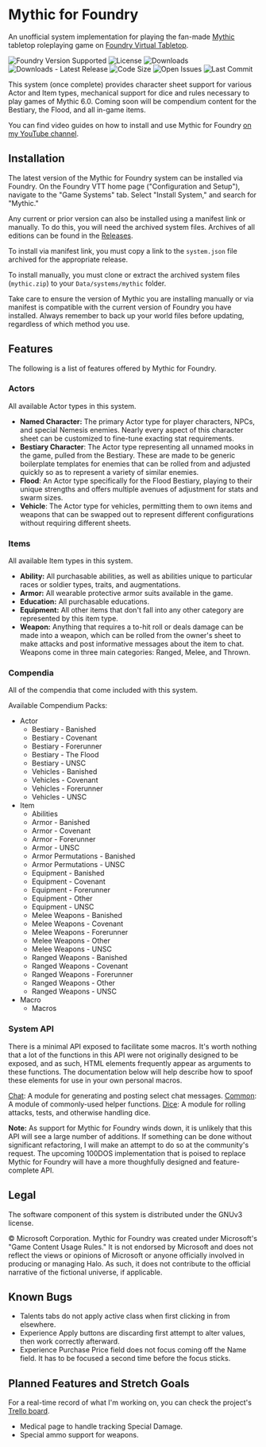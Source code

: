 # Mythic for Foundry

An unofficial system implementation for playing the fan-made [Mythic](https://www.reddit.com/r/HaloMythic/) tabletop roleplaying game on [Foundry Virtual Tabletop](https://foundryvtt.com/).

![Foundry Version Supported](https://img.shields.io/endpoint?url=https%3A%2F%2Ffoundryshields.com%2Fversion%3Fstyle%3Dfor-the-badge%26url%3Dhttps%3A%2F%2Fraw.githubusercontent.com%2FAugmenTab%2Fmythic%2Fmain%2Fsystem.json)
![License](https://img.shields.io/github/license/AugmenTab/mythic?style=for-the-badge)
![Downloads](https://img.shields.io/github/downloads/AugmenTab/mythic/total?style=for-the-badge)
![Downloads - Latest Release](https://img.shields.io/github/downloads/AugmenTab/mythic/latest/total?style=for-the-badge)
![Code Size](https://img.shields.io/github/languages/code-size/AugmenTab/mythic?style=for-the-badge)
![Open Issues](https://img.shields.io/github/issues/AugmenTab/mythic?style=for-the-badge)
![Last Commit](https://img.shields.io/github/last-commit/AugmenTab/mythic?style=for-the-badge)

This system (once complete) provides character sheet support for various Actor and Item types, mechanical support for dice and rules necessary to play games of Mythic 6.0. Coming soon will be compendium content for the Bestiary, the Flood, and all in-game items.

You can find video guides on how to install and use Mythic for Foundry [on my YouTube channel](https://www.youtube.com/playlist?list=PLeJTbB--c7R3tkFoFiC145CT_ykJ-FdsP).

## Installation

The latest version of the Mythic for Foundry system can be installed via Foundry. On the Foundry VTT home page ("Configuration and Setup"), navigate to the "Game Systems" tab. Select "Install System," and search for "Mythic."

Any current or prior version can also be installed using a manifest link or manually. To do this, you will need the archived system files. Archives of all editions can be found in the [Releases](https://github.com/AugmenTab/mythic/releases).

To install via manifest link, you must copy a link to the `system.json` file archived for the appropriate release.

To install manually, you must clone or extract the archived system files (`mythic.zip`) to your `Data/systems/mythic` folder.

Take care to ensure the version of Mythic you are installing manually or via manifest is compatible with the current version of Foundry you have installed. Always remember to back up your world files before updating, regardless of which method you use.

## Features

The following is a list of features offered by Mythic for Foundry.

### Actors

All available Actor types in this system.

* **Named Character:** The primary Actor type for player characters, NPCs, and special Nemesis enemies. Nearly every aspect of this character sheet can be customized to fine-tune exacting stat requirements.
* **Bestiary Character**: The Actor type representing all unnamed mooks in the game, pulled from the Bestiary. These are made to be generic boilerplate templates for enemies that can be rolled from and adjusted quickly so as to represent a variety of similar enemies.
* **Flood**: An Actor type specifically for the Flood Bestiary, playing to their unique strengths and offers multiple avenues of adjustment for stats and swarm sizes.
* **Vehicle**: The Actor type for vehicles, permitting them to own items and weapons that can be swapped out to represent different configurations without requiring different sheets.

### Items

All available Item types in this system.

* **Ability:** All purchasable abilities, as well as abilities unique to particular races or soldier types, traits, and augmentations.
* **Armor:** All wearable protective armor suits available in the game.
* **Education:** All purchasable educations.
* **Equipment:** All other items that don't fall into any other category are represented by this item type.
* **Weapon:** Anything that requires a to-hit roll or deals damage can be made into a weapon, which can be rolled from the owner's sheet to make attacks and post informative messages about the item to chat. Weapons come in three main categories: Ranged, Melee, and Thrown.

### Compendia

All of the compendia that come included with this system.

Available Compendium Packs:
* Actor
  * Bestiary - Banished
  * Bestiary - Covenant
  * Bestiary - Forerunner
  * Bestiary - The Flood
  * Bestiary - UNSC
  * Vehicles - Banished
  * Vehicles - Covenant
  * Vehicles - Forerunner
  * Vehicles - UNSC
* Item
  * Abilities
  * Armor - Banished
  * Armor - Covenant
  * Armor - Forerunner
  * Armor - UNSC
  * Armor Permutations - Banished
  * Armor Permutations - UNSC
  * Equipment - Banished
  * Equipment - Covenant
  * Equipment - Forerunner
  * Equipment - Other
  * Equipment - UNSC
  * Melee Weapons - Banished
  * Melee Weapons - Covenant
  * Melee Weapons - Forerunner
  * Melee Weapons - Other
  * Melee Weapons - UNSC
  * Ranged Weapons - Banished
  * Ranged Weapons - Covenant
  * Ranged Weapons - Forerunner
  * Ranged Weapons - Other
  * Ranged Weapons - UNSC
* Macro
  * Macros

### System API

There is a minimal API exposed to facilitate some macros. It's worth nothing that a lot of the functions in this API were not originally designed to be exposed, and as such, HTML elements frequently appear as arguments to these functions. The documentation below will help describe how to spoof these elements for use in your own personal macros.

[Chat](docs/chat.md): A module for generating and posting select chat messages.
[Common](docs/common.md): A module of commonly-used helper functions.
[Dice](docs/dice.md): A module for rolling attacks, tests, and otherwise handling dice.

**Note:** As support for Mythic for Foundry winds down, it is unlikely that this API will see a large number of additions. If something can be done without significant refactoring, I will make an attempt to do so at the community's request. The upcoming 100DOS implementation that is poised to replace Mythic for Foundry will have a more thoughfully designed and feature-complete API.

## Legal

The software component of this system is distributed under the GNUv3 license.

&copy; Microsoft Corporation. Mythic for Foundry was created under Microsoft's "Game Content Usage Rules." It is not endorsed by Microsoft and does not reflect the views or opinions of Microsoft or anyone officially involved in producing or managing Halo. As such, it does not contribute to the official narrative of the fictional universe, if applicable.

## Known Bugs

* Talents tabs do not apply active class when first clicking in from elsewhere.
* Experience Apply buttons are discarding first attempt to alter values, then work correctly afterward.
* Experience Purchase Price field does not focus coming off the Name field. It has to be focused a second time before the focus sticks.

## Planned Features and Stretch Goals

For a real-time record of what I'm working on, you can check the project's [Trello board](https://trello.com/b/y80KFteH/mythic-for-foundry).

* Medical page to handle tracking Special Damage.
* Special ammo support for weapons.
